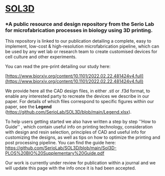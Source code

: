# [SOL3D](https://github.com/SerioLab/SOL3D/edit/main/README.md#sol3d)

### *A public resource and design repository from the Serio Lab for microfabrication processes in biology using 3D printing.

This repository is linked to our publication detailing a complete, easy to implement, low-cost & high-resolution microfabrication pipeline, which can be used by any wet lab or research team to create customised devices for cell culture and other experiments.

You can read the pre-print detailing our study here:

[https://www.biorxiv.org/content/10.1101/2022.02.22.481424v4.full](https://www.biorxiv.org/content/10.1101/2022.02.22.481424v4.full)

We provide here all the CAD design files, in either .stl or .f3d format, to enable any interested party to recreate the devices we describe in our paper. For details of which files correspond to specific figures within our paper, see the **Legend** (https://github.com/SerioLab/SOL3D/blob/main/Legend.xlsx).

To help users getting started we also have written a step by step ''How to Guide'' , which contain useful info on printing technology, consideration with design and resin selection, principles of CAD and useful info for customizing the designs, as well as tips on how to optimize the printing and post processing pipeline.  You can find the guide here: https://github.com/SerioLab/SOL3D/blob/main/Sol3D-PLOS%20BIO%20Supplementary%20Guide.pdf


Our work is currently under review for publication within a journal and we will update this page with the info once it is had been accepted.
